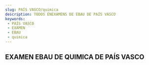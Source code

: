 ```yaml
---
slug: PAÍS VASCO/quimica
description: TODOS ENEXAMENS DE EBAU DE PAÍS VASCO
keywords:
 - PAÍS VASCO
 - EXAMEN
 - EBAU
 - quimica
---
```

## EXAMEN EBAU DE QUIMICA DE PAÍS VASCO
